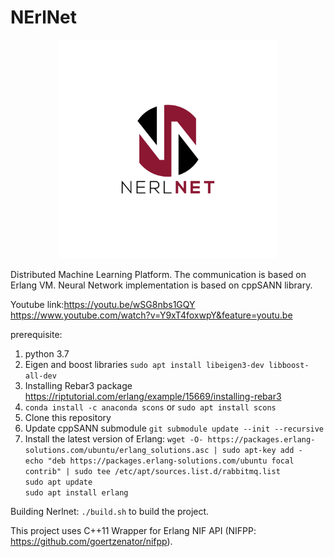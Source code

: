 # NErlNet
<p align="center">
  <img src="Nerlnet_logo.jpg" width="350" title="NerlNet">
</p>

Distributed Machine Learning Platform. 
The communication is based on Erlang VM.
Neural Network implementation is based on cppSANN library. 

Youtube link:https://youtu.be/wSG8nbs1GQY
https://www.youtube.com/watch?v=Y9xT4foxwpY&feature=youtu.be

prerequisite:

1. python 3.7
2. Eigen and boost libraries ```sudo apt install libeigen3-dev libboost-all-dev```
3. Installing Rebar3 package https://riptutorial.com/erlang/example/15669/installing-rebar3
4. ```conda install -c anaconda scons``` or ```sudo apt install scons```
5. Clone this repository
6. Update cppSANN submodule ```git submodule update --init --recursive```
7. Install the latest version of Erlang: 
   ```wget -O- https://packages.erlang-solutions.com/ubuntu/erlang_solutions.asc | sudo apt-key add -```<br>
   ```echo "deb https://packages.erlang-solutions.com/ubuntu focal contrib" | sudo tee /etc/apt/sources.list.d/rabbitmq.list```<br>
   ```sudo apt update```<br>
   ```sudo apt install erlang```<br>

Building Nerlnet:
```./build.sh``` to build the project. 


This project uses C++11 Wrapper for Erlang NIF API (NIFPP: https://github.com/goertzenator/nifpp). 


